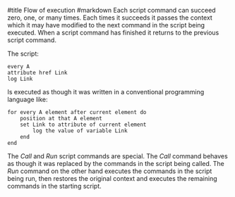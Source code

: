 #title Flow of execution
#markdown
Each script command can succeed zero, one, or many times.  Each times
	it succeeds it passes the context which it may have modified to
	the next command in the script being executed.  When a script command
	has finished it returns to the previous script command.

The script:

~~~
every A
attribute href Link
log Link
~~~

Is executed as though it was written in a conventional programming
	language like:

~~~
for every A element after current element do
	position at that A element
	set Link to attribute of current element
		log the value of variable Link
	end
end
~~~

The *Call* and *Run* script commands are special.  The *Call* command
	behaves as though it was replaced by the commands in the script
	being called.  The *Run* command on the other hand executes the
	commands in the script being run, then restores the original context
	and executes the remaining commands in the starting script.
